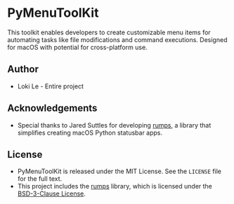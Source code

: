 # PyMenuToolKit

This toolkit enables developers to create customizable menu items for automating tasks like file modifications and command executions. Designed for macOS with potential for cross-platform use.

## Author
- Loki Le - Entire project

## Acknowledgements
- Special thanks to Jared Suttles for developing [rumps](https://github.com/jaredks/rumps), a library that simplifies creating macOS Python statusbar apps. 

## License
- PyMenuToolKit is released under the MIT License. See the `LICENSE` file for the full text.
- This project includes the [rumps](https://github.com/jaredks/rumps) library, which is licensed under the [BSD-3-Clause License](https://github.com/jaredks/rumps/blob/master/LICENSE).